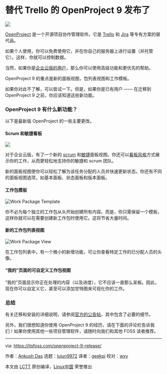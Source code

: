 [#]: collector: (lujun9972)
[#]: translator: (geekpi)
[#]: reviewer: (wxy)
[#]: publisher: (wxy)
[#]: url: (https://linux.cn/article-11063-1.html)
[#]: subject: (Free and Open Source Trello Alternative OpenProject 9 Released)
[#]: via: (https://itsfoss.com/openproject-9-release/)
[#]: author: (Ankush Das https://itsfoss.com/author/ankush/)

替代 Trello 的 OpenProject 9 发布了
======
![](https://img.linux.net.cn/data/attachment/album/201907/06/130201r9g70u01uuvvvvu7.jpg)

[OpenProject][1] 是一个开源项目协作管理软件。它是 [Trello][2] 和 [Jira][3] 等专有方案的替代品。

如果个人使用，你可以免费使用它，并在你自己的服务器上进行设置（并托管它）。这样，你就可以控制数据。

当然，如果你是[企业云版的用户][4]，那么你可以使用高级功能和更优先的帮助。

OpenProject 9 的重点是新的面板视图，包列表视图和工作模板。

如果你对此不了解，可以尝试一下。但是，如果你是已有用户 —— 在迁移到 OpenProject 9 之前，你应该知道这些新功能。

### OpenProject 9 有什么新功能？

以下是最新版 OpenProject 的一些主要更改。

#### Scrum 和敏捷看板

![][5]

对于企业云版，有了一个新的 [scrum][6] 和[敏捷][7]面板视图。你还可以[看板风格][8]方式展示你的工作，从而更轻松地支持你的敏捷和 scrum 团队。

新的面板视图使你可以轻松了解为该任务分配的人员并快速更新状态。你还有不同的面板视图选项，如基本面板、状态面板和版本面板。

#### 工作包模板

![Work Package Template][9]

你不必为每个独立的工作包从头开始创建所有内容。而是，你只需保留一个模板，这样你就可以在需要创建新工作包时使用它。这将节省大量时间。

#### 新的工作包列表视图

![Work Package View][10]

在工作包列表中，有一个微小的新增功能，可让你查看特定工作的已分配人员的头像。

#### “我的”页面的可自定义工作包视图

“我的”页面显示你正在处理的内容（以及进度），它不应该一直那么呆板。因此，现在你可以自定义它，甚至可以添加甘特图来可视化你的工作。

### 总结

有关迁移和安装的详细说明，请参阅[官方的公告帖][12]，其中包含了必要的细节。

另外，我们很想知道你使用 OpenProject 9 的经历，请在下面的评论栏告诉我们！如果你使用其他一些项目管理软件，请随时向我们和其他 FOSS 读者推荐。

--------------------------------------------------------------------------------

via: https://itsfoss.com/openproject-9-release/

作者：[Ankush Das][a]
选题：[lujun9972][b]
译者：[geekpi](https://github.com/geekpi)
校对：[wxy](https://github.com/wxy)

本文由 [LCTT](https://github.com/LCTT/TranslateProject) 原创编译，[Linux中国](https://linux.cn/) 荣誉推出

[a]: https://itsfoss.com/author/ankush/
[b]: https://github.com/lujun9972
[1]: https://www.openproject.org/
[2]: https://trello.com/
[3]: https://www.atlassian.com/software/jira
[4]: https://www.openproject.org/pricing/
[5]: https://i1.wp.com/itsfoss.com/wp-content/uploads/2019/06/open-project-9-scrum-agile.jpeg?fit=800%2C517&ssl=1
[6]: https://en.wikipedia.org/wiki/Scrum_(software_development)
[7]: https://en.wikipedia.org/wiki/Agile_software_development
[8]: https://en.wikipedia.org/wiki/Kanban
[9]: https://i2.wp.com/itsfoss.com/wp-content/uploads/2019/06/work-package-template.jpg?ssl=1
[10]: https://i2.wp.com/itsfoss.com/wp-content/uploads/2019/06/work-package-view.jpg?fit=800%2C454&ssl=1
[12]: https://www.openproject.org/openproject-9-new-scrum-agile-board-view/
